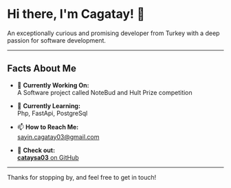 # Hi there, I'm **Cagatay**! 👋

An exceptionally curious and promising developer from Turkey with a deep passion for software development.

---

## Facts About Me

- 🔭 **Currently Working On:**  
  A Software project called NoteBud and Hult Prize competition

- 🌱 **Currently Learning:**  
  Php, FastApi, PostgreSql

- 📫 **How to Reach Me:**  
  [sayin.cagatay03@gmail.com](mailto:sayin.cagatay03@gmail.com)

- 🏢 **Check out:**  
  [**cataysa03** on GitHub](https://github.com/cataysa03) <!-- Add your GitHub org/user link here -->


---

Thanks for stopping by, and feel free to get in touch!
